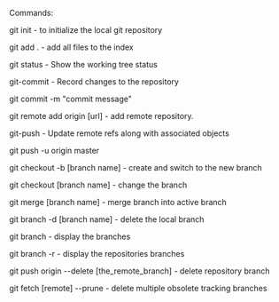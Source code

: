 Commands:

git init - to initialize the local git repository

git add . - add all files to the index

git status - Show the working tree status

git-commit - Record changes to the repository

git commit -m "commit message"

git remote add origin [url] - add remote repository.

git-push - Update remote refs along with associated objects

git push -u origin master

git checkout -b  [branch name] - create and switch to the new branch

git checkout [branch name] - change the branch

git merge [branch name] - merge branch into active branch

git branch -d [branch name] - delete the local branch

git branch - display the branches

git branch -r - display the repositories branches

git push origin --delete [the_remote_branch] - delete repository branch

git fetch [remote] --prune - delete multiple obsolete tracking branches
